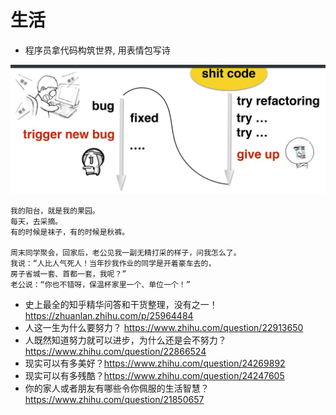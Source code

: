 # 生活

- 程序员拿代码构筑世界, 用表情包写诗

![](/static/img/novel/emoji-poem.jpg)

```$xslt
我的阳台，就是我的果园。
每天，去采摘。
有的时候是袜子，有的时候是秋裤。

周末同学聚会，回家后，老公见我一副无精打采的样子，问我怎么了。
我说：“人比人气死人！当年抄我作业的同学是开着豪车去的，
房子省城一套、首都一套，我呢？” 
老公说：“你也不错呀，保温杯家里一个、单位一个！”
```

- 史上最全的知乎精华问答和干货整理，没有之一！ https://zhuanlan.zhihu.com/p/25964484
- 人这一生为什么要努力？ https://www.zhihu.com/question/22913650
- 人既然知道努力就可以进步，为什么还是会不努力？https://www.zhihu.com/question/22866524
- 现实可以有多美好？https://www.zhihu.com/question/24269892
- 现实可以有多残酷？https://www.zhihu.com/question/24247605
- 你的家人或者朋友有哪些令你佩服的生活智慧？ https://www.zhihu.com/question/21850657



